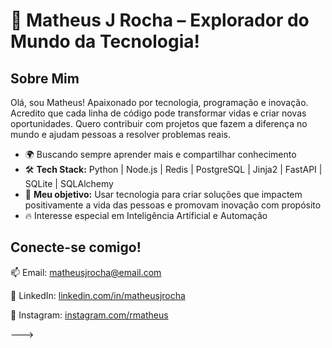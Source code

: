 # 🚀 Matheus J Rocha – Explorador do Mundo da Tecnologia!

## Sobre Mim
Olá, sou Matheus! Apaixonado por tecnologia, programação e inovação. Acredito que cada linha de código pode transformar vidas e criar novas oportunidades. Quero contribuir com projetos que fazem a diferença no mundo e ajudam pessoas a resolver problemas reais.

- 🌍 Buscando sempre aprender mais e compartilhar conhecimento  
- 🛠 **Tech Stack:** Python | Node.js | Redis | PostgreSQL | Jinja2  |  FastAPI | SQLite | SQLAlchemy
- 🎯 **Meu objetivo:** Usar tecnologia para criar soluções que impactem positivamente a vida das pessoas e promovam inovação com propósito  
- 🔥 Interesse especial em Inteligência Artificial e Automação  

## Conecte-se comigo!

📫 Email: matheusjrocha@email.com  

💼 LinkedIn: [linkedin.com/in/matheusjrocha](https://linkedin.com/in/matheusjrocha)  

📸 Instagram: [instagram.com/rmatheus](https://instagram.com/rmatheusj)  

--->
